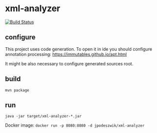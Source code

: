 # xml-analyzer
[![Build Status](https://travis-ci.org/jpodeszwik/xml-analyzer.svg?branch=master)](https://travis-ci.org/jpodeszwik/xml-analyzer)

## configure
This project uses code generation. To open it in ide you should configure annotation processing:
https://immutables.github.io/apt.html

It might be also necessary to configure generated sources root.

## build
```mvn package```

## run
```java -jar target/xml-analyzer-*.jar```

Docker image:
```docker run -p 8080:8080 -d jpodeszwik/xml-analyzer```
